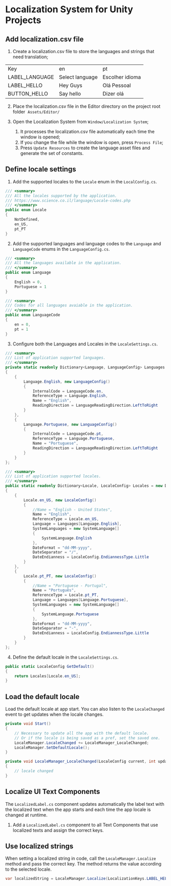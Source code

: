 # Localization System for Unity Projects

## Add localization.csv file

1.  Create a localization.csv file to store the languages and strings that need translation;

|                |                 |                 |
| -------------- | --------------- | --------------- |
| Key            | en              | pt              |
| LABEL_LANGUAGE | Select language | Escolher idioma |
| LABEL_HELLO    | Hey Guys        | Olá Pessoal     |
| BUTTON_HELLO   | Say hello       | Dizer olá       |

2.  Place the localization.csv file in the Editor directory on the project root folder  `Assets/Editor/`

2. Open the Localization System from `Window/Localization System`;
	1. It processes the localization.csv file automatically each time the window is opened;
	2. If you change the file while the window is open, press `Process File`;
	3. Press `Update Resources` to create the language asset files and generate the set of constants.

## Define locale settings
    
1.  Add the supported locales to the `Locale` enum in the `LocalConfig.cs`.
    
```csharp
/// <summary>
/// All the locales supported by the application.
/// https://www.science.co.il/language/Locale-codes.php
/// </summary>
public enum Locale
{
    NotDefined,
    en_US,
    pt_PT
}
```

2.  Add the supported languages and language codes to the `Language` and `LanguageCode` enums in the `LanguageConfig.cs`.

```csharp
/// <summary>
/// All the languages available in the application.
/// </summary>
public enum Language
{
    English = 0,
    Portuguese = 1
}

/// <summary>
/// Codes for all languages avaiable in the application.
/// </summary>
public enum LanguageCode
{
    en = 0,
    pt = 1
}
```

3.  Configure both the Languages and Locales in the `LocaleSettings.cs`.

```csharp
/// <summary>
/// List of application supported languages.
/// </summary>
private static readonly Dictionary<Language, LanguageConfig> Languages = new Dictionary<Language, LanguageConfig>()
{
    {
        Language.English, new LanguageConfig()
        {
            InternalCode = LanguageCode.en,
            ReferenceType = Language.English,
            Name = "English",
            ReadingDirection = LanguageReadingDirection.LeftToRight
        }
    },
    {
        Language.Portuguese, new LanguageConfig()
        {
            InternalCode = LanguageCode.pt,
            ReferenceType = Language.Portuguese,
            Name = "Portuguese",
            ReadingDirection = LanguageReadingDirection.LeftToRight
        }
    }
};
```

```csharp
/// <summary>
/// List of application supported locales.
/// </summary>
public static readonly Dictionary<Locale, LocaleConfig> Locales = new Dictionary<Locale, LocaleConfig>()
{
    {
        Locale.en_US, new LocaleConfig()
        {
            //Name = "English - United States",
            Name = "English",
            ReferenceType = Locale.en_US,
            Language = Languages[Language.English],
            SystemLanguages = new SystemLanguage[]
            {
                SystemLanguage.English
            },
            DateFormat = "dd-MM-yyyy",
            DateSeparator = "/",
            DateEndianness = LocaleConfig.EndiannessType.Little
        }
    },
    {
        Locale.pt_PT, new LocaleConfig()
        {
            //Name = "Portuguese - Portugal",
            Name = "Português",
            ReferenceType = Locale.pt_PT,
            Language = Languages[Language.Portuguese],
            SystemLanguages = new SystemLanguage[]
            {
                SystemLanguage.Portuguese
            },
            DateFormat = "dd-MM-yyyy",
            DateSeparator = "-",
            DateEndianness = LocaleConfig.EndiannessType.Little
        }
    }
};
```

4. Define the default locale in the `LocaleSettings.cs`.
```csharp
public static LocaleConfig GetDefault()
{
	return Locales[Locale.en_US];
}
```

## Load the default locale

Load the default locale at app start. You can also listen to the `LocaleChanged` event to get updates when the locale changes.

```csharp
private void Start()
{
	// Necessary to update all the app with the default locale.
	// Or if the locale is being saved as a pref, set the saved one.
	LocaleManager.LocaleChanged += LocaleManager_LocaleChanged;
	LocaleManager.SetDefaultLocale();
}

private void LocaleManager_LocaleChanged(LocaleConfig current, int updateNumber)
{
	// locale changed
}
```

## Localize UI Text Components

The `LocalizedLabel.cs` component updates automatically the label text with the localized text when the app starts and each time the app locale is changed at runtime.

1. Add a `LocalizedLabel.cs` component to all Text Components that use localized texts and assign the correct keys.

## Use localized strings

When setting a localized string in code, call the `LocaleManager.Localize` method and pass the correct key. The method returns the value according to the selected locale.

```csharp
var localizedString = LocaleManager.Localize(LocalizationKeys.LABEL_HELLO);
```